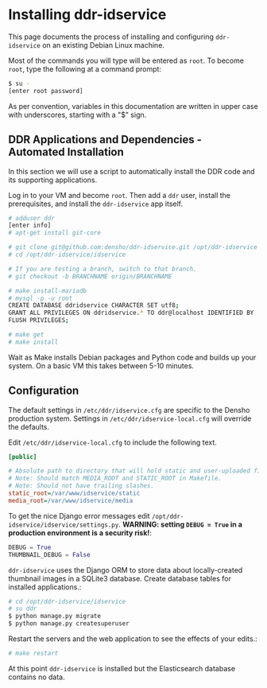 # Installing ddr-idservice

This page documents the process of installing and configuring `ddr-idservice` on an existing Debian Linux machine.

Most of the commands you will type will be entered as `root`.  To become `root`, type the following at a command prompt:
``` bash
$ su -
[enter root password]
```

As per convention, variables in this documentation are written in upper case with underscores, starting with a "$" sign.


## DDR Applications and Dependencies - Automated Installation

In this section we will use a script to automatically install the DDR code and its supporting applications.

Log in to your VM and become `root`.  Then add a `ddr` user, install the prerequisites, and install the `ddr-idservice` app itself.
``` bash
# adduser ddr
[enter info]
# apt-get install git-core

# git clone git@github.com:densho/ddr-idservice.git /opt/ddr-idservice
# cd /opt/ddr-idservice/idservice

# If you are testing a branch, switch to that branch.
# git checkout -b BRANCHNAME origin/BRANCHNAME

# make install-mariadb
# mysql -p -u root
CREATE DATABASE ddridservice CHARACTER SET utf8;
GRANT ALL PRIVILEGES ON ddridservice.* TO ddr@localhost IDENTIFIED BY 'password';
FLUSH PRIVILEGES;

# make get
# make install
```

Wait as Make installs Debian packages and Python code and builds up your system.  On a basic VM this takes between 5-10 minutes.


## Configuration

The default settings in `/etc/ddr/idservice.cfg` are specific to the Densho production system.  Settings in `/etc/ddr/idservice-local.cfg` will override the defaults.

Edit `/etc/ddr/idservice-local.cfg` to include the following text.
``` ini
[public]

# Absolute path to directory that will hold static and user-uploaded files.
# Note: Should match MEDIA_ROOT and STATIC_ROOT in Makefile.
# Note: Should not have trailing slashes.
static_root=/var/www/idservice/static
media_root=/var/www/idservice/media
```

To get the nice Django error messages edit `/opt/ddr-idservice/idservice/settings.py`.  **WARNING: setting `DEBUG = True` in a production environment is a security risk!**:
``` python
DEBUG = True
THUMBNAIL_DEBUG = False
```

`ddr-idservice` uses the Django ORM to store data about locally-created thumbnail images in a SQLite3 database.  Create database tables for installed applications.:
``` bash
# cd /opt/ddr-idservice/idservice
# su ddr
$ python manage.py migrate
$ python manage.py createsuperuser
```

Restart the servers and the web application to see the effects of your edits.:
``` bash
# make restart
```

At this point `ddr-idservice` is installed but the Elasticsearch database contains no data.
